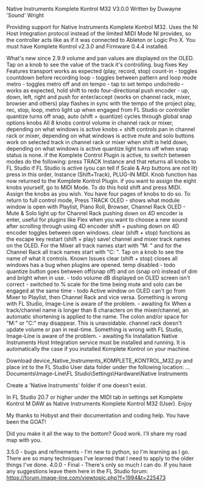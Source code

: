 Native Instruments Komplete Kontrol M32 V3.0.0
Written by Duwayne 'Sound' Wright

Providing support for Native Instruments Komplete Kontrol M32. Uses the NI Host Integration protocol instead of the limited MIDI Mode NI provides, so the controller acts like as if it was connected to Ableton or Logic Pro X. You must have Komplete Kontrol v2.3.0 and Firmware 0.4.4 installed.

What's new since 2.9.9
volume and pan values are displayed on the OLED. Tap on a knob to see the value of the track it's controlling.
bug fixes
Key Features
transport works as expected (play, record, stop)
count-in - toggles countdown before recording
loop - toggles between pattern and loop mode
metro - toggles metro off and on
tempo - tap to set tempo
undo/redo - works as expected, hold shift to redo
four-directional push encoder - up, down, left, right and push for enter/accept (works on channel rack, mixer, browser and others)
play flashes in sync with the tempo of the project
play, rec, stop, loop, metro light up when engaged from FL Studio or controller
quantize turns off snap, auto (shift + quantize) cycles through global snap options
knobs All 8 knobs control volume in channel rack or mixer, depending on what windows is active
knobs + shift controls pan in channel rack or mixer, depending on what windows is active
mute and solo buttons work on selected track in channel rack or mixer when shift is held down, depending on what windows is active
quantize light turns off when snap status is none.
if the Komplete Control Plugin is active, to switch between modes do the following:
press TRACK Instance and that returns all knobs to FL Studio
if FL Studio is active (you can tell if Scale & Arp buttons are not lit) press in this order, Instance (Shift+Track), PLUG-IN MIDI. Knob function has now returned to the Komplete Kontrol Plugin.
if you want to assign the eight knobs yourself, go to MIDI Mode. To do this hold shift and press MIDI. Assign the knobs as you wish. You have four pages of knobs to do so. To return to full control mode, Press TRACK
OLED - shows what module window is open with Playlist, Piano Roll, Browser, Channel Rack
OLED - Mute & Solo light up for Channel Rack
pushing down on 4D encoder is enter, useful for plugins like Flex when you want to choose a new sound after scrolling through using 4D encoder
shift + pushing down on 4D encoder toggles between open windows.
clear (shift + stop) functions as the escape key
restart (shift + play) save!
channel and mixer track names on the OLED. For the Mixer all track names start with "M: " and for the Channel Rack all track names start with "C: ". Tap on a knob to see the name of what it controls.
Known Issues
clear (shift + stop) closes all windows has a bug when plugins are opened. temp disabled - todo
quantize button goes between off(snap off) and on (snap on) instead of dim and bright when in use. - todo
volume dB displayed on OLED screen isn't correct - switched to % scale for the time being
mute and solo can be engaged at the same time - todo
Active window on OLED can't go from Mixer to Playlist, then Channel Rack and vice versa. Something is wrong with FL Studio, Image-Line is aware of the problem. - awaiting fix
When a track/channel name is longer than 8 characters on the mixer/channel, an automatic shortening is applied to the name. The colon and/or space for "M:" or "C:" may disappear. This is unavoidable.
channel rack doesn't update volume or pan in real-time. Something is wrong with FL Studio, Image-Line is aware of the problem. - awaiting fix
Installation
Native Instruments Host Integration service must be installed and running. It is automatically the case if you installed Komplete Kontrol on your machine.

Download device_Native_Instruments_KOMPLETE_KONTROL_M32.py and place int to the FL Studio User data folder under the following location:
... Documents\Image-Line\FL Studio\Settings\Hardware\Native Instruments

Create a 'Native Instruments' folder if one doesn't exist.

In FL Studio 20.7 or higher under the MIDI tab in settings set Komplete Kontrol M DAW as Native Instruments Komplete Kontrol M32 (User).
Enjoy

My thanks to Hobyst and their documentation and coding help. You have been the GOAT!

Did you make it all the way to the bottom? Good work. I'll share my road map with you.

3.5.0 - bugs and refinements - I'm new to python, so I'm learning as I go. There are so many techniques I've learned that I need to apply to the older things I've done.
4.0.0 - Final - There's only so much I can do. If you have any suggestions leave them here in the FL Studio forum: https://forum.image-line.com/viewtopic.php?f=1994&t=225473
